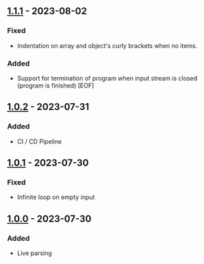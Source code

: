 ## [1.1.1] - 2023-08-02

### Fixed

- Indentation on array and object's curly brackets when no items.

### Added

- Support for termination of program when input stream is closed (program is finished) [EOF]

## [1.0.2] - 2023-07-31

### Added

- CI / CD Pipeline

## [1.0.1] - 2023-07-30

### Fixed

- Infinite loop on empty input

## [1.0.0] - 2023-07-30

### Added

- Live parsing

[1.1.1]: https://github.com/kunalsin9h/livejq/compare/v1.1.0...v1.1.1
[1.1.0]: https://github.com/kunalsin9h/livejq/compare/v1.0.2...v1.1.0
[1.0.2]: https://github.com/kunalsin9h/livejq/compare/v1.0.1...v1.0.2
[1.0.1]: https://github.com/kunalsin9h/livejq/compare/v1.0.0...v1.0.1
[1.0.0]: https://github.com/kunalsin9h/livejq/releases/tag/v1.0.0
